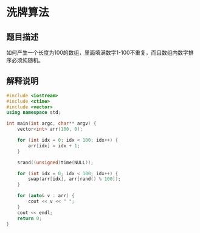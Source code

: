 # 洗牌算法

## 题目描述

如何产生一个长度为100的数组，里面填满数字1-100不重复，而且数组内数字排序必须纯随机。

## 解释说明

```C++
#include <iostream>
#include <ctime>
#include <vector>
using namespace std;

int main(int argc, char** argv) {
	vector<int> arr(100, 0);

	for (int idx = 0; idx < 100; idx++) {
		arr[idx] = idx + 1;
	}

	srand((unsigned)time(NULL));

	for (int idx = 0; idx < 100; idx++) {
		swap(arr[idx], arr[rand() % 100]);
	}

	for (auto& v : arr) {
		cout << v << " ";
	}
	cout << endl;
	return 0;
}
```